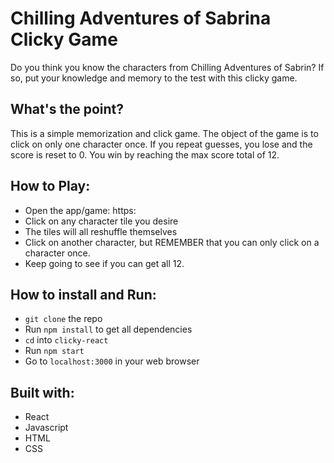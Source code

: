# Chilling Adventures of Sabrina Clicky Game
Do you think you know the characters from Chilling Adventures of Sabrin?  If so, put your knowledge and memory to the test with this clicky game.

## What's the point?

This is a simple memorization and click game. The object of the game is to click on only one character once.  If you repeat guesses, you lose and the score is reset to 0.  You win by reaching the max score total of 12.

## How to Play:
- Open the app/game: https:
- Click on any character tile you desire
- The tiles will all reshuffle themselves
- Click on another character, but REMEMBER that you can only click on a character once.
- Keep going to see if you can get all 12.

## How to install and Run:
- `git clone` the repo
- Run `npm install` to get all dependencies
- `cd` into `clicky-react`
- Run `npm start`
- Go to `localhost:3000` in your web browser

## Built with:
- React
- Javascript
- HTML
- CSS
